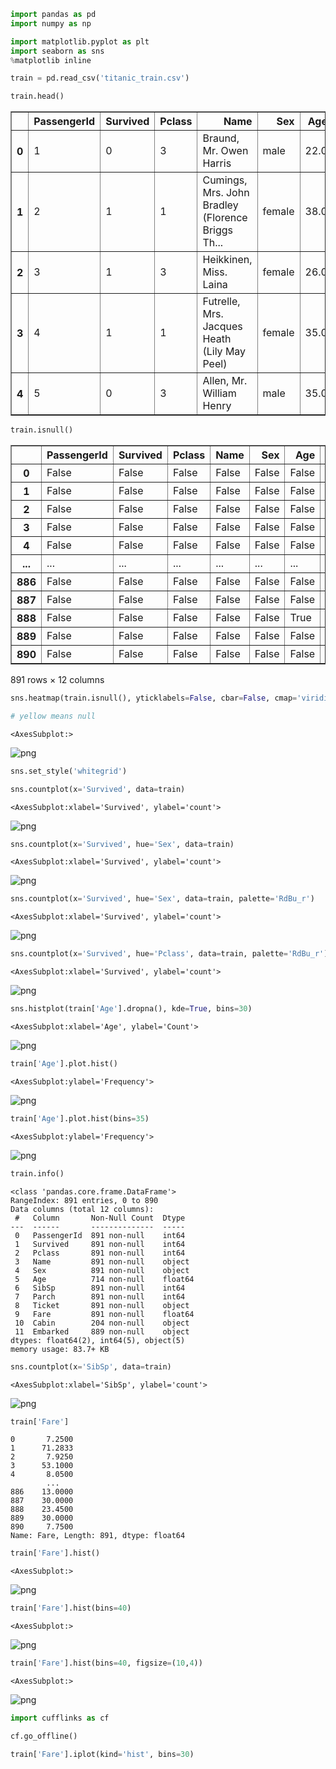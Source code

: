 ```python
import pandas as pd
import numpy as np
```


```python
import matplotlib.pyplot as plt
import seaborn as sns
%matplotlib inline
```


```python
train = pd.read_csv('titanic_train.csv')
```


```python
train.head()
```




<div>
<style scoped>
    .dataframe tbody tr th:only-of-type {
        vertical-align: middle;
    }

    .dataframe tbody tr th {
        vertical-align: top;
    }

    .dataframe thead th {
        text-align: right;
    }
</style>
<table border="1" class="dataframe">
  <thead>
    <tr style="text-align: right;">
      <th></th>
      <th>PassengerId</th>
      <th>Survived</th>
      <th>Pclass</th>
      <th>Name</th>
      <th>Sex</th>
      <th>Age</th>
      <th>SibSp</th>
      <th>Parch</th>
      <th>Ticket</th>
      <th>Fare</th>
      <th>Cabin</th>
      <th>Embarked</th>
    </tr>
  </thead>
  <tbody>
    <tr>
      <th>0</th>
      <td>1</td>
      <td>0</td>
      <td>3</td>
      <td>Braund, Mr. Owen Harris</td>
      <td>male</td>
      <td>22.0</td>
      <td>1</td>
      <td>0</td>
      <td>A/5 21171</td>
      <td>7.2500</td>
      <td>NaN</td>
      <td>S</td>
    </tr>
    <tr>
      <th>1</th>
      <td>2</td>
      <td>1</td>
      <td>1</td>
      <td>Cumings, Mrs. John Bradley (Florence Briggs Th...</td>
      <td>female</td>
      <td>38.0</td>
      <td>1</td>
      <td>0</td>
      <td>PC 17599</td>
      <td>71.2833</td>
      <td>C85</td>
      <td>C</td>
    </tr>
    <tr>
      <th>2</th>
      <td>3</td>
      <td>1</td>
      <td>3</td>
      <td>Heikkinen, Miss. Laina</td>
      <td>female</td>
      <td>26.0</td>
      <td>0</td>
      <td>0</td>
      <td>STON/O2. 3101282</td>
      <td>7.9250</td>
      <td>NaN</td>
      <td>S</td>
    </tr>
    <tr>
      <th>3</th>
      <td>4</td>
      <td>1</td>
      <td>1</td>
      <td>Futrelle, Mrs. Jacques Heath (Lily May Peel)</td>
      <td>female</td>
      <td>35.0</td>
      <td>1</td>
      <td>0</td>
      <td>113803</td>
      <td>53.1000</td>
      <td>C123</td>
      <td>S</td>
    </tr>
    <tr>
      <th>4</th>
      <td>5</td>
      <td>0</td>
      <td>3</td>
      <td>Allen, Mr. William Henry</td>
      <td>male</td>
      <td>35.0</td>
      <td>0</td>
      <td>0</td>
      <td>373450</td>
      <td>8.0500</td>
      <td>NaN</td>
      <td>S</td>
    </tr>
  </tbody>
</table>
</div>




```python
train.isnull()
```




<div>
<style scoped>
    .dataframe tbody tr th:only-of-type {
        vertical-align: middle;
    }

    .dataframe tbody tr th {
        vertical-align: top;
    }

    .dataframe thead th {
        text-align: right;
    }
</style>
<table border="1" class="dataframe">
  <thead>
    <tr style="text-align: right;">
      <th></th>
      <th>PassengerId</th>
      <th>Survived</th>
      <th>Pclass</th>
      <th>Name</th>
      <th>Sex</th>
      <th>Age</th>
      <th>SibSp</th>
      <th>Parch</th>
      <th>Ticket</th>
      <th>Fare</th>
      <th>Cabin</th>
      <th>Embarked</th>
    </tr>
  </thead>
  <tbody>
    <tr>
      <th>0</th>
      <td>False</td>
      <td>False</td>
      <td>False</td>
      <td>False</td>
      <td>False</td>
      <td>False</td>
      <td>False</td>
      <td>False</td>
      <td>False</td>
      <td>False</td>
      <td>True</td>
      <td>False</td>
    </tr>
    <tr>
      <th>1</th>
      <td>False</td>
      <td>False</td>
      <td>False</td>
      <td>False</td>
      <td>False</td>
      <td>False</td>
      <td>False</td>
      <td>False</td>
      <td>False</td>
      <td>False</td>
      <td>False</td>
      <td>False</td>
    </tr>
    <tr>
      <th>2</th>
      <td>False</td>
      <td>False</td>
      <td>False</td>
      <td>False</td>
      <td>False</td>
      <td>False</td>
      <td>False</td>
      <td>False</td>
      <td>False</td>
      <td>False</td>
      <td>True</td>
      <td>False</td>
    </tr>
    <tr>
      <th>3</th>
      <td>False</td>
      <td>False</td>
      <td>False</td>
      <td>False</td>
      <td>False</td>
      <td>False</td>
      <td>False</td>
      <td>False</td>
      <td>False</td>
      <td>False</td>
      <td>False</td>
      <td>False</td>
    </tr>
    <tr>
      <th>4</th>
      <td>False</td>
      <td>False</td>
      <td>False</td>
      <td>False</td>
      <td>False</td>
      <td>False</td>
      <td>False</td>
      <td>False</td>
      <td>False</td>
      <td>False</td>
      <td>True</td>
      <td>False</td>
    </tr>
    <tr>
      <th>...</th>
      <td>...</td>
      <td>...</td>
      <td>...</td>
      <td>...</td>
      <td>...</td>
      <td>...</td>
      <td>...</td>
      <td>...</td>
      <td>...</td>
      <td>...</td>
      <td>...</td>
      <td>...</td>
    </tr>
    <tr>
      <th>886</th>
      <td>False</td>
      <td>False</td>
      <td>False</td>
      <td>False</td>
      <td>False</td>
      <td>False</td>
      <td>False</td>
      <td>False</td>
      <td>False</td>
      <td>False</td>
      <td>True</td>
      <td>False</td>
    </tr>
    <tr>
      <th>887</th>
      <td>False</td>
      <td>False</td>
      <td>False</td>
      <td>False</td>
      <td>False</td>
      <td>False</td>
      <td>False</td>
      <td>False</td>
      <td>False</td>
      <td>False</td>
      <td>False</td>
      <td>False</td>
    </tr>
    <tr>
      <th>888</th>
      <td>False</td>
      <td>False</td>
      <td>False</td>
      <td>False</td>
      <td>False</td>
      <td>True</td>
      <td>False</td>
      <td>False</td>
      <td>False</td>
      <td>False</td>
      <td>True</td>
      <td>False</td>
    </tr>
    <tr>
      <th>889</th>
      <td>False</td>
      <td>False</td>
      <td>False</td>
      <td>False</td>
      <td>False</td>
      <td>False</td>
      <td>False</td>
      <td>False</td>
      <td>False</td>
      <td>False</td>
      <td>False</td>
      <td>False</td>
    </tr>
    <tr>
      <th>890</th>
      <td>False</td>
      <td>False</td>
      <td>False</td>
      <td>False</td>
      <td>False</td>
      <td>False</td>
      <td>False</td>
      <td>False</td>
      <td>False</td>
      <td>False</td>
      <td>True</td>
      <td>False</td>
    </tr>
  </tbody>
</table>
<p>891 rows × 12 columns</p>
</div>




```python
sns.heatmap(train.isnull(), yticklabels=False, cbar=False, cmap='viridis')

# yellow means null
```




    <AxesSubplot:>




    
![png](output_5_1.png)
    



```python
sns.set_style('whitegrid')
```


```python
sns.countplot(x='Survived', data=train)
```




    <AxesSubplot:xlabel='Survived', ylabel='count'>




    
![png](output_7_1.png)
    



```python
sns.countplot(x='Survived', hue='Sex', data=train)
```




    <AxesSubplot:xlabel='Survived', ylabel='count'>




    
![png](output_8_1.png)
    



```python
sns.countplot(x='Survived', hue='Sex', data=train, palette='RdBu_r')
```




    <AxesSubplot:xlabel='Survived', ylabel='count'>




    
![png](output_9_1.png)
    



```python
sns.countplot(x='Survived', hue='Pclass', data=train, palette='RdBu_r')
```




    <AxesSubplot:xlabel='Survived', ylabel='count'>




    
![png](output_10_1.png)
    



```python
sns.histplot(train['Age'].dropna(), kde=True, bins=30)
```




    <AxesSubplot:xlabel='Age', ylabel='Count'>




    
![png](output_11_1.png)
    



```python
train['Age'].plot.hist()
```




    <AxesSubplot:ylabel='Frequency'>




    
![png](output_12_1.png)
    



```python
train['Age'].plot.hist(bins=35)
```




    <AxesSubplot:ylabel='Frequency'>




    
![png](output_13_1.png)
    



```python
train.info()
```

    <class 'pandas.core.frame.DataFrame'>
    RangeIndex: 891 entries, 0 to 890
    Data columns (total 12 columns):
     #   Column       Non-Null Count  Dtype  
    ---  ------       --------------  -----  
     0   PassengerId  891 non-null    int64  
     1   Survived     891 non-null    int64  
     2   Pclass       891 non-null    int64  
     3   Name         891 non-null    object 
     4   Sex          891 non-null    object 
     5   Age          714 non-null    float64
     6   SibSp        891 non-null    int64  
     7   Parch        891 non-null    int64  
     8   Ticket       891 non-null    object 
     9   Fare         891 non-null    float64
     10  Cabin        204 non-null    object 
     11  Embarked     889 non-null    object 
    dtypes: float64(2), int64(5), object(5)
    memory usage: 83.7+ KB
    


```python
sns.countplot(x='SibSp', data=train)
```




    <AxesSubplot:xlabel='SibSp', ylabel='count'>




    
![png](output_15_1.png)
    



```python
train['Fare']
```




    0       7.2500
    1      71.2833
    2       7.9250
    3      53.1000
    4       8.0500
            ...   
    886    13.0000
    887    30.0000
    888    23.4500
    889    30.0000
    890     7.7500
    Name: Fare, Length: 891, dtype: float64




```python
train['Fare'].hist()
```




    <AxesSubplot:>




    
![png](output_17_1.png)
    



```python
train['Fare'].hist(bins=40)
```




    <AxesSubplot:>




    
![png](output_18_1.png)
    



```python
train['Fare'].hist(bins=40, figsize=(10,4))
```




    <AxesSubplot:>




    
![png](output_19_1.png)
    



```python
import cufflinks as cf
```


```python
cf.go_offline()
```


<script type="text/javascript">
window.PlotlyConfig = {MathJaxConfig: 'local'};
if (window.MathJax) {MathJax.Hub.Config({SVG: {font: "STIX-Web"}});}
if (typeof require !== 'undefined') {
require.undef("plotly");
requirejs.config({
    paths: {
        'plotly': ['https://cdn.plot.ly/plotly-2.9.0.min']
    }
});
require(['plotly'], function(Plotly) {
    window._Plotly = Plotly;
});
}
</script>




```python
train['Fare'].iplot(kind='hist', bins=30)
```


<div>                            <div id="8d58e375-59c3-4618-841d-f6bfc60dff8c" class="plotly-graph-div" style="height:525px; width:100%;"></div>            <script type="text/javascript">                require(["plotly"], function(Plotly) {                    window.PLOTLYENV=window.PLOTLYENV || {};
                    window.PLOTLYENV.BASE_URL='https://plot.ly';                                    if (document.getElementById("8d58e375-59c3-4618-841d-f6bfc60dff8c")) {                    Plotly.newPlot(                        "8d58e375-59c3-4618-841d-f6bfc60dff8c",                        [{"histfunc":"count","histnorm":"","marker":{"color":"rgba(255, 153, 51, 1.0)","line":{"color":"#4D5663","width":1.3}},"name":"Fare","nbinsx":30,"opacity":0.8,"orientation":"v","x":[7.25,71.2833,7.925,53.1,8.05,8.4583,51.8625,21.075,11.1333,30.0708,16.7,26.55,8.05,31.275,7.8542,16.0,29.125,13.0,18.0,7.225,26.0,13.0,8.0292,35.5,21.075,31.3875,7.225,263.0,7.8792,7.8958,27.7208,146.5208,7.75,10.5,82.1708,52.0,7.2292,8.05,18.0,11.2417,9.475,21.0,7.8958,41.5792,7.8792,8.05,15.5,7.75,21.6792,17.8,39.6875,7.8,76.7292,26.0,61.9792,35.5,10.5,7.2292,27.75,46.9,7.2292,80.0,83.475,27.9,27.7208,15.2458,10.5,8.1583,7.925,8.6625,10.5,46.9,73.5,14.4542,56.4958,7.65,7.8958,8.05,29.0,12.475,9.0,9.5,7.7875,47.1,10.5,15.85,34.375,8.05,263.0,8.05,8.05,7.8542,61.175,20.575,7.25,8.05,34.6542,63.3583,23.0,26.0,7.8958,7.8958,77.2875,8.6542,7.925,7.8958,7.65,7.775,7.8958,24.15,52.0,14.4542,8.05,9.825,14.4583,7.925,7.75,21.0,247.5208,31.275,73.5,8.05,30.0708,13.0,77.2875,11.2417,7.75,7.1417,22.3583,6.975,7.8958,7.05,14.5,26.0,13.0,15.0458,26.2833,53.1,9.2167,79.2,15.2458,7.75,15.85,6.75,11.5,36.75,7.7958,34.375,26.0,13.0,12.525,66.6,8.05,14.5,7.3125,61.3792,7.7333,8.05,8.6625,69.55,16.1,15.75,7.775,8.6625,39.6875,20.525,55.0,27.9,25.925,56.4958,33.5,29.125,11.1333,7.925,30.6958,7.8542,25.4667,28.7125,13.0,0.0,69.55,15.05,31.3875,39.0,22.025,50.0,15.5,26.55,15.5,7.8958,13.0,13.0,7.8542,26.0,27.7208,146.5208,7.75,8.4042,7.75,13.0,9.5,69.55,6.4958,7.225,8.05,10.4625,15.85,18.7875,7.75,31.0,7.05,21.0,7.25,13.0,7.75,113.275,7.925,27.0,76.2917,10.5,8.05,13.0,8.05,7.8958,90.0,9.35,10.5,7.25,13.0,25.4667,83.475,7.775,13.5,31.3875,10.5,7.55,26.0,26.25,10.5,12.275,14.4542,15.5,10.5,7.125,7.225,90.0,7.775,14.5,52.5542,26.0,7.25,10.4625,26.55,16.1,20.2125,15.2458,79.2,86.5,512.3292,26.0,7.75,31.3875,79.65,0.0,7.75,10.5,39.6875,7.775,153.4625,135.6333,31.0,0.0,19.5,29.7,7.75,77.9583,7.75,0.0,29.125,20.25,7.75,7.8542,9.5,8.05,26.0,8.6625,9.5,7.8958,13.0,7.75,78.85,91.0792,12.875,8.85,7.8958,27.7208,7.2292,151.55,30.5,247.5208,7.75,23.25,0.0,12.35,8.05,151.55,110.8833,108.9,24.0,56.9292,83.1583,262.375,26.0,7.8958,26.25,7.8542,26.0,14.0,164.8667,134.5,7.25,7.8958,12.35,29.0,69.55,135.6333,6.2375,13.0,20.525,57.9792,23.25,28.5,153.4625,18.0,133.65,7.8958,66.6,134.5,8.05,35.5,26.0,263.0,13.0,13.0,13.0,13.0,13.0,16.1,15.9,8.6625,9.225,35.0,7.2292,17.8,7.225,9.5,55.0,13.0,7.8792,7.8792,27.9,27.7208,14.4542,7.05,15.5,7.25,75.25,7.2292,7.75,69.3,55.4417,6.4958,8.05,135.6333,21.075,82.1708,7.25,211.5,4.0125,7.775,227.525,15.7417,7.925,52.0,7.8958,73.5,46.9,13.0,7.7292,12.0,120.0,7.7958,7.925,113.275,16.7,7.7958,7.8542,26.0,10.5,12.65,7.925,8.05,9.825,15.85,8.6625,21.0,7.75,18.75,7.775,25.4667,7.8958,6.8583,90.0,0.0,7.925,8.05,32.5,13.0,13.0,24.15,7.8958,7.7333,7.875,14.4,20.2125,7.25,26.0,26.0,7.75,8.05,26.55,16.1,26.0,7.125,55.9,120.0,34.375,18.75,263.0,10.5,26.25,9.5,7.775,13.0,8.1125,81.8583,19.5,26.55,19.2583,30.5,27.75,19.9667,27.75,89.1042,8.05,7.8958,26.55,51.8625,10.5,7.75,26.55,8.05,38.5,13.0,8.05,7.05,0.0,26.55,7.725,19.2583,7.25,8.6625,27.75,13.7917,9.8375,52.0,21.0,7.0458,7.5208,12.2875,46.9,0.0,8.05,9.5875,91.0792,25.4667,90.0,29.7,8.05,15.9,19.9667,7.25,30.5,49.5042,8.05,14.4583,78.2667,15.1,151.55,7.7958,8.6625,7.75,7.6292,9.5875,86.5,108.9,26.0,26.55,22.525,56.4958,7.75,8.05,26.2875,59.4,7.4958,34.0208,10.5,24.15,26.0,7.8958,93.5,7.8958,7.225,57.9792,7.2292,7.75,10.5,221.7792,7.925,11.5,26.0,7.2292,7.2292,22.3583,8.6625,26.25,26.55,106.425,14.5,49.5,71.0,31.275,31.275,26.0,106.425,26.0,26.0,13.8625,20.525,36.75,110.8833,26.0,7.8292,7.225,7.775,26.55,39.6,227.525,79.65,17.4,7.75,7.8958,13.5,8.05,8.05,24.15,7.8958,21.075,7.2292,7.8542,10.5,51.4792,26.3875,7.75,8.05,14.5,13.0,55.9,14.4583,7.925,30.0,110.8833,26.0,40.125,8.7125,79.65,15.0,79.2,8.05,8.05,7.125,78.2667,7.25,7.75,26.0,24.15,33.0,0.0,7.225,56.9292,27.0,7.8958,42.4,8.05,26.55,15.55,7.8958,30.5,41.5792,153.4625,31.275,7.05,15.5,7.75,8.05,65.0,14.4,16.1,39.0,10.5,14.4542,52.5542,15.7417,7.8542,16.1,32.3208,12.35,77.9583,7.8958,7.7333,30.0,7.0542,30.5,0.0,27.9,13.0,7.925,26.25,39.6875,16.1,7.8542,69.3,27.9,56.4958,19.2583,76.7292,7.8958,35.5,7.55,7.55,7.8958,23.0,8.4333,7.8292,6.75,73.5,7.8958,15.5,13.0,113.275,133.65,7.225,25.5875,7.4958,7.925,73.5,13.0,7.775,8.05,52.0,39.0,52.0,10.5,13.0,0.0,7.775,8.05,9.8417,46.9,512.3292,8.1375,76.7292,9.225,46.9,39.0,41.5792,39.6875,10.1708,7.7958,211.3375,57.0,13.4167,56.4958,7.225,26.55,13.5,8.05,7.7333,110.8833,7.65,227.525,26.2875,14.4542,7.7417,7.8542,26.0,13.5,26.2875,151.55,15.2458,49.5042,26.55,52.0,9.4833,13.0,7.65,227.525,10.5,15.5,7.775,33.0,7.0542,13.0,13.0,53.1,8.6625,21.0,7.7375,26.0,7.925,211.3375,18.7875,0.0,13.0,13.0,16.1,34.375,512.3292,7.8958,7.8958,30.0,78.85,262.375,16.1,7.925,71.0,20.25,13.0,53.1,7.75,23.0,12.475,9.5,7.8958,65.0,14.5,7.7958,11.5,8.05,86.5,14.5,7.125,7.2292,120.0,7.775,77.9583,39.6,7.75,24.15,8.3625,9.5,7.8542,10.5,7.225,23.0,7.75,7.75,12.475,7.7375,211.3375,7.2292,57.0,30.0,23.45,7.05,7.25,7.4958,29.125,20.575,79.2,7.75,26.0,69.55,30.6958,7.8958,13.0,25.9292,8.6833,7.2292,24.15,13.0,26.25,120.0,8.5167,6.975,7.775,0.0,7.775,13.0,53.1,7.8875,24.15,10.5,31.275,8.05,0.0,7.925,37.0042,6.45,27.9,93.5,8.6625,0.0,12.475,39.6875,6.95,56.4958,37.0042,7.75,80.0,14.4542,18.75,7.2292,7.8542,8.3,83.1583,8.6625,8.05,56.4958,29.7,7.925,10.5,31.0,6.4375,8.6625,7.55,69.55,7.8958,33.0,89.1042,31.275,7.775,15.2458,39.4,26.0,9.35,164.8667,26.55,19.2583,7.2292,14.1083,11.5,25.9292,69.55,13.0,13.0,13.8583,50.4958,9.5,11.1333,7.8958,52.5542,5.0,9.0,24.0,7.225,9.8458,7.8958,7.8958,83.1583,26.0,7.8958,10.5167,10.5,7.05,29.125,13.0,30.0,23.45,30.0,7.75],"type":"histogram"}],                        {"barmode":"overlay","legend":{"bgcolor":"#F5F6F9","font":{"color":"#4D5663"}},"paper_bgcolor":"#F5F6F9","plot_bgcolor":"#F5F6F9","template":{"data":{"barpolar":[{"marker":{"line":{"color":"#E5ECF6","width":0.5},"pattern":{"fillmode":"overlay","size":10,"solidity":0.2}},"type":"barpolar"}],"bar":[{"error_x":{"color":"#2a3f5f"},"error_y":{"color":"#2a3f5f"},"marker":{"line":{"color":"#E5ECF6","width":0.5},"pattern":{"fillmode":"overlay","size":10,"solidity":0.2}},"type":"bar"}],"carpet":[{"aaxis":{"endlinecolor":"#2a3f5f","gridcolor":"white","linecolor":"white","minorgridcolor":"white","startlinecolor":"#2a3f5f"},"baxis":{"endlinecolor":"#2a3f5f","gridcolor":"white","linecolor":"white","minorgridcolor":"white","startlinecolor":"#2a3f5f"},"type":"carpet"}],"choropleth":[{"colorbar":{"outlinewidth":0,"ticks":""},"type":"choropleth"}],"contourcarpet":[{"colorbar":{"outlinewidth":0,"ticks":""},"type":"contourcarpet"}],"contour":[{"colorbar":{"outlinewidth":0,"ticks":""},"colorscale":[[0.0,"#0d0887"],[0.1111111111111111,"#46039f"],[0.2222222222222222,"#7201a8"],[0.3333333333333333,"#9c179e"],[0.4444444444444444,"#bd3786"],[0.5555555555555556,"#d8576b"],[0.6666666666666666,"#ed7953"],[0.7777777777777778,"#fb9f3a"],[0.8888888888888888,"#fdca26"],[1.0,"#f0f921"]],"type":"contour"}],"heatmapgl":[{"colorbar":{"outlinewidth":0,"ticks":""},"colorscale":[[0.0,"#0d0887"],[0.1111111111111111,"#46039f"],[0.2222222222222222,"#7201a8"],[0.3333333333333333,"#9c179e"],[0.4444444444444444,"#bd3786"],[0.5555555555555556,"#d8576b"],[0.6666666666666666,"#ed7953"],[0.7777777777777778,"#fb9f3a"],[0.8888888888888888,"#fdca26"],[1.0,"#f0f921"]],"type":"heatmapgl"}],"heatmap":[{"colorbar":{"outlinewidth":0,"ticks":""},"colorscale":[[0.0,"#0d0887"],[0.1111111111111111,"#46039f"],[0.2222222222222222,"#7201a8"],[0.3333333333333333,"#9c179e"],[0.4444444444444444,"#bd3786"],[0.5555555555555556,"#d8576b"],[0.6666666666666666,"#ed7953"],[0.7777777777777778,"#fb9f3a"],[0.8888888888888888,"#fdca26"],[1.0,"#f0f921"]],"type":"heatmap"}],"histogram2dcontour":[{"colorbar":{"outlinewidth":0,"ticks":""},"colorscale":[[0.0,"#0d0887"],[0.1111111111111111,"#46039f"],[0.2222222222222222,"#7201a8"],[0.3333333333333333,"#9c179e"],[0.4444444444444444,"#bd3786"],[0.5555555555555556,"#d8576b"],[0.6666666666666666,"#ed7953"],[0.7777777777777778,"#fb9f3a"],[0.8888888888888888,"#fdca26"],[1.0,"#f0f921"]],"type":"histogram2dcontour"}],"histogram2d":[{"colorbar":{"outlinewidth":0,"ticks":""},"colorscale":[[0.0,"#0d0887"],[0.1111111111111111,"#46039f"],[0.2222222222222222,"#7201a8"],[0.3333333333333333,"#9c179e"],[0.4444444444444444,"#bd3786"],[0.5555555555555556,"#d8576b"],[0.6666666666666666,"#ed7953"],[0.7777777777777778,"#fb9f3a"],[0.8888888888888888,"#fdca26"],[1.0,"#f0f921"]],"type":"histogram2d"}],"histogram":[{"marker":{"pattern":{"fillmode":"overlay","size":10,"solidity":0.2}},"type":"histogram"}],"mesh3d":[{"colorbar":{"outlinewidth":0,"ticks":""},"type":"mesh3d"}],"parcoords":[{"line":{"colorbar":{"outlinewidth":0,"ticks":""}},"type":"parcoords"}],"pie":[{"automargin":true,"type":"pie"}],"scatter3d":[{"line":{"colorbar":{"outlinewidth":0,"ticks":""}},"marker":{"colorbar":{"outlinewidth":0,"ticks":""}},"type":"scatter3d"}],"scattercarpet":[{"marker":{"colorbar":{"outlinewidth":0,"ticks":""}},"type":"scattercarpet"}],"scattergeo":[{"marker":{"colorbar":{"outlinewidth":0,"ticks":""}},"type":"scattergeo"}],"scattergl":[{"marker":{"colorbar":{"outlinewidth":0,"ticks":""}},"type":"scattergl"}],"scattermapbox":[{"marker":{"colorbar":{"outlinewidth":0,"ticks":""}},"type":"scattermapbox"}],"scatterpolargl":[{"marker":{"colorbar":{"outlinewidth":0,"ticks":""}},"type":"scatterpolargl"}],"scatterpolar":[{"marker":{"colorbar":{"outlinewidth":0,"ticks":""}},"type":"scatterpolar"}],"scatter":[{"marker":{"colorbar":{"outlinewidth":0,"ticks":""}},"type":"scatter"}],"scatterternary":[{"marker":{"colorbar":{"outlinewidth":0,"ticks":""}},"type":"scatterternary"}],"surface":[{"colorbar":{"outlinewidth":0,"ticks":""},"colorscale":[[0.0,"#0d0887"],[0.1111111111111111,"#46039f"],[0.2222222222222222,"#7201a8"],[0.3333333333333333,"#9c179e"],[0.4444444444444444,"#bd3786"],[0.5555555555555556,"#d8576b"],[0.6666666666666666,"#ed7953"],[0.7777777777777778,"#fb9f3a"],[0.8888888888888888,"#fdca26"],[1.0,"#f0f921"]],"type":"surface"}],"table":[{"cells":{"fill":{"color":"#EBF0F8"},"line":{"color":"white"}},"header":{"fill":{"color":"#C8D4E3"},"line":{"color":"white"}},"type":"table"}]},"layout":{"annotationdefaults":{"arrowcolor":"#2a3f5f","arrowhead":0,"arrowwidth":1},"autotypenumbers":"strict","coloraxis":{"colorbar":{"outlinewidth":0,"ticks":""}},"colorscale":{"diverging":[[0,"#8e0152"],[0.1,"#c51b7d"],[0.2,"#de77ae"],[0.3,"#f1b6da"],[0.4,"#fde0ef"],[0.5,"#f7f7f7"],[0.6,"#e6f5d0"],[0.7,"#b8e186"],[0.8,"#7fbc41"],[0.9,"#4d9221"],[1,"#276419"]],"sequential":[[0.0,"#0d0887"],[0.1111111111111111,"#46039f"],[0.2222222222222222,"#7201a8"],[0.3333333333333333,"#9c179e"],[0.4444444444444444,"#bd3786"],[0.5555555555555556,"#d8576b"],[0.6666666666666666,"#ed7953"],[0.7777777777777778,"#fb9f3a"],[0.8888888888888888,"#fdca26"],[1.0,"#f0f921"]],"sequentialminus":[[0.0,"#0d0887"],[0.1111111111111111,"#46039f"],[0.2222222222222222,"#7201a8"],[0.3333333333333333,"#9c179e"],[0.4444444444444444,"#bd3786"],[0.5555555555555556,"#d8576b"],[0.6666666666666666,"#ed7953"],[0.7777777777777778,"#fb9f3a"],[0.8888888888888888,"#fdca26"],[1.0,"#f0f921"]]},"colorway":["#636efa","#EF553B","#00cc96","#ab63fa","#FFA15A","#19d3f3","#FF6692","#B6E880","#FF97FF","#FECB52"],"font":{"color":"#2a3f5f"},"geo":{"bgcolor":"white","lakecolor":"white","landcolor":"#E5ECF6","showlakes":true,"showland":true,"subunitcolor":"white"},"hoverlabel":{"align":"left"},"hovermode":"closest","mapbox":{"style":"light"},"paper_bgcolor":"white","plot_bgcolor":"#E5ECF6","polar":{"angularaxis":{"gridcolor":"white","linecolor":"white","ticks":""},"bgcolor":"#E5ECF6","radialaxis":{"gridcolor":"white","linecolor":"white","ticks":""}},"scene":{"xaxis":{"backgroundcolor":"#E5ECF6","gridcolor":"white","gridwidth":2,"linecolor":"white","showbackground":true,"ticks":"","zerolinecolor":"white"},"yaxis":{"backgroundcolor":"#E5ECF6","gridcolor":"white","gridwidth":2,"linecolor":"white","showbackground":true,"ticks":"","zerolinecolor":"white"},"zaxis":{"backgroundcolor":"#E5ECF6","gridcolor":"white","gridwidth":2,"linecolor":"white","showbackground":true,"ticks":"","zerolinecolor":"white"}},"shapedefaults":{"line":{"color":"#2a3f5f"}},"ternary":{"aaxis":{"gridcolor":"white","linecolor":"white","ticks":""},"baxis":{"gridcolor":"white","linecolor":"white","ticks":""},"bgcolor":"#E5ECF6","caxis":{"gridcolor":"white","linecolor":"white","ticks":""}},"title":{"x":0.05},"xaxis":{"automargin":true,"gridcolor":"white","linecolor":"white","ticks":"","title":{"standoff":15},"zerolinecolor":"white","zerolinewidth":2},"yaxis":{"automargin":true,"gridcolor":"white","linecolor":"white","ticks":"","title":{"standoff":15},"zerolinecolor":"white","zerolinewidth":2}}},"title":{"font":{"color":"#4D5663"}},"xaxis":{"gridcolor":"#E1E5ED","showgrid":true,"tickfont":{"color":"#4D5663"},"title":{"font":{"color":"#4D5663"},"text":""},"zerolinecolor":"#E1E5ED"},"yaxis":{"gridcolor":"#E1E5ED","showgrid":true,"tickfont":{"color":"#4D5663"},"title":{"font":{"color":"#4D5663"},"text":""},"zerolinecolor":"#E1E5ED"}},                        {"showLink": true, "linkText": "Export to plot.ly", "plotlyServerURL": "https://plot.ly", "responsive": true}                    ).then(function(){

var gd = document.getElementById('8d58e375-59c3-4618-841d-f6bfc60dff8c');
var x = new MutationObserver(function (mutations, observer) {{
        var display = window.getComputedStyle(gd).display;
        if (!display || display === 'none') {{
            console.log([gd, 'removed!']);
            Plotly.purge(gd);
            observer.disconnect();
        }}
}});

// Listen for the removal of the full notebook cells
var notebookContainer = gd.closest('#notebook-container');
if (notebookContainer) {{
    x.observe(notebookContainer, {childList: true});
}}

// Listen for the clearing of the current output cell
var outputEl = gd.closest('.output');
if (outputEl) {{
    x.observe(outputEl, {childList: true});
}}

                        })                };                });            </script>        </div>



```python
train.head()
```




<div>
<style scoped>
    .dataframe tbody tr th:only-of-type {
        vertical-align: middle;
    }

    .dataframe tbody tr th {
        vertical-align: top;
    }

    .dataframe thead th {
        text-align: right;
    }
</style>
<table border="1" class="dataframe">
  <thead>
    <tr style="text-align: right;">
      <th></th>
      <th>PassengerId</th>
      <th>Survived</th>
      <th>Pclass</th>
      <th>Name</th>
      <th>Sex</th>
      <th>Age</th>
      <th>SibSp</th>
      <th>Parch</th>
      <th>Ticket</th>
      <th>Fare</th>
      <th>Cabin</th>
      <th>Embarked</th>
    </tr>
  </thead>
  <tbody>
    <tr>
      <th>0</th>
      <td>1</td>
      <td>0</td>
      <td>3</td>
      <td>Braund, Mr. Owen Harris</td>
      <td>male</td>
      <td>22.0</td>
      <td>1</td>
      <td>0</td>
      <td>A/5 21171</td>
      <td>7.2500</td>
      <td>NaN</td>
      <td>S</td>
    </tr>
    <tr>
      <th>1</th>
      <td>2</td>
      <td>1</td>
      <td>1</td>
      <td>Cumings, Mrs. John Bradley (Florence Briggs Th...</td>
      <td>female</td>
      <td>38.0</td>
      <td>1</td>
      <td>0</td>
      <td>PC 17599</td>
      <td>71.2833</td>
      <td>C85</td>
      <td>C</td>
    </tr>
    <tr>
      <th>2</th>
      <td>3</td>
      <td>1</td>
      <td>3</td>
      <td>Heikkinen, Miss. Laina</td>
      <td>female</td>
      <td>26.0</td>
      <td>0</td>
      <td>0</td>
      <td>STON/O2. 3101282</td>
      <td>7.9250</td>
      <td>NaN</td>
      <td>S</td>
    </tr>
    <tr>
      <th>3</th>
      <td>4</td>
      <td>1</td>
      <td>1</td>
      <td>Futrelle, Mrs. Jacques Heath (Lily May Peel)</td>
      <td>female</td>
      <td>35.0</td>
      <td>1</td>
      <td>0</td>
      <td>113803</td>
      <td>53.1000</td>
      <td>C123</td>
      <td>S</td>
    </tr>
    <tr>
      <th>4</th>
      <td>5</td>
      <td>0</td>
      <td>3</td>
      <td>Allen, Mr. William Henry</td>
      <td>male</td>
      <td>35.0</td>
      <td>0</td>
      <td>0</td>
      <td>373450</td>
      <td>8.0500</td>
      <td>NaN</td>
      <td>S</td>
    </tr>
  </tbody>
</table>
</div>




```python
plt.figure(figsize=(10,7))
sns.boxplot(x='Pclass', y='Age', data=train)
```




    <AxesSubplot:xlabel='Pclass', ylabel='Age'>




    
![png](output_24_1.png)
    



```python
def impute_age(cols):
    Age = cols[0]
    Pclass = cols[1]
    
    if pd.isnull(Age):
        if Pclass == 1:
            return 37
        elif Pclass == 2:
            return 29
        else:
            return 24
    else:
        return Age
```


```python
train['Age'] = train[['Age', 'Pclass']].apply(impute_age, axis=1)
```


```python
sns.heatmap(train.isnull(), yticklabels=False, cbar=False)
```




    <AxesSubplot:>




    
![png](output_27_1.png)
    



```python
train.head()
```




<div>
<style scoped>
    .dataframe tbody tr th:only-of-type {
        vertical-align: middle;
    }

    .dataframe tbody tr th {
        vertical-align: top;
    }

    .dataframe thead th {
        text-align: right;
    }
</style>
<table border="1" class="dataframe">
  <thead>
    <tr style="text-align: right;">
      <th></th>
      <th>PassengerId</th>
      <th>Survived</th>
      <th>Pclass</th>
      <th>Name</th>
      <th>Sex</th>
      <th>Age</th>
      <th>SibSp</th>
      <th>Parch</th>
      <th>Ticket</th>
      <th>Fare</th>
      <th>Cabin</th>
      <th>Embarked</th>
    </tr>
  </thead>
  <tbody>
    <tr>
      <th>0</th>
      <td>1</td>
      <td>0</td>
      <td>3</td>
      <td>Braund, Mr. Owen Harris</td>
      <td>male</td>
      <td>22.0</td>
      <td>1</td>
      <td>0</td>
      <td>A/5 21171</td>
      <td>7.2500</td>
      <td>NaN</td>
      <td>S</td>
    </tr>
    <tr>
      <th>1</th>
      <td>2</td>
      <td>1</td>
      <td>1</td>
      <td>Cumings, Mrs. John Bradley (Florence Briggs Th...</td>
      <td>female</td>
      <td>38.0</td>
      <td>1</td>
      <td>0</td>
      <td>PC 17599</td>
      <td>71.2833</td>
      <td>C85</td>
      <td>C</td>
    </tr>
    <tr>
      <th>2</th>
      <td>3</td>
      <td>1</td>
      <td>3</td>
      <td>Heikkinen, Miss. Laina</td>
      <td>female</td>
      <td>26.0</td>
      <td>0</td>
      <td>0</td>
      <td>STON/O2. 3101282</td>
      <td>7.9250</td>
      <td>NaN</td>
      <td>S</td>
    </tr>
    <tr>
      <th>3</th>
      <td>4</td>
      <td>1</td>
      <td>1</td>
      <td>Futrelle, Mrs. Jacques Heath (Lily May Peel)</td>
      <td>female</td>
      <td>35.0</td>
      <td>1</td>
      <td>0</td>
      <td>113803</td>
      <td>53.1000</td>
      <td>C123</td>
      <td>S</td>
    </tr>
    <tr>
      <th>4</th>
      <td>5</td>
      <td>0</td>
      <td>3</td>
      <td>Allen, Mr. William Henry</td>
      <td>male</td>
      <td>35.0</td>
      <td>0</td>
      <td>0</td>
      <td>373450</td>
      <td>8.0500</td>
      <td>NaN</td>
      <td>S</td>
    </tr>
  </tbody>
</table>
</div>




```python
train.drop('Cabin', axis=1, inplace=True)
```


```python
train.head()
```




<div>
<style scoped>
    .dataframe tbody tr th:only-of-type {
        vertical-align: middle;
    }

    .dataframe tbody tr th {
        vertical-align: top;
    }

    .dataframe thead th {
        text-align: right;
    }
</style>
<table border="1" class="dataframe">
  <thead>
    <tr style="text-align: right;">
      <th></th>
      <th>PassengerId</th>
      <th>Survived</th>
      <th>Pclass</th>
      <th>Name</th>
      <th>Sex</th>
      <th>Age</th>
      <th>SibSp</th>
      <th>Parch</th>
      <th>Ticket</th>
      <th>Fare</th>
      <th>Embarked</th>
    </tr>
  </thead>
  <tbody>
    <tr>
      <th>0</th>
      <td>1</td>
      <td>0</td>
      <td>3</td>
      <td>Braund, Mr. Owen Harris</td>
      <td>male</td>
      <td>22.0</td>
      <td>1</td>
      <td>0</td>
      <td>A/5 21171</td>
      <td>7.2500</td>
      <td>S</td>
    </tr>
    <tr>
      <th>1</th>
      <td>2</td>
      <td>1</td>
      <td>1</td>
      <td>Cumings, Mrs. John Bradley (Florence Briggs Th...</td>
      <td>female</td>
      <td>38.0</td>
      <td>1</td>
      <td>0</td>
      <td>PC 17599</td>
      <td>71.2833</td>
      <td>C</td>
    </tr>
    <tr>
      <th>2</th>
      <td>3</td>
      <td>1</td>
      <td>3</td>
      <td>Heikkinen, Miss. Laina</td>
      <td>female</td>
      <td>26.0</td>
      <td>0</td>
      <td>0</td>
      <td>STON/O2. 3101282</td>
      <td>7.9250</td>
      <td>S</td>
    </tr>
    <tr>
      <th>3</th>
      <td>4</td>
      <td>1</td>
      <td>1</td>
      <td>Futrelle, Mrs. Jacques Heath (Lily May Peel)</td>
      <td>female</td>
      <td>35.0</td>
      <td>1</td>
      <td>0</td>
      <td>113803</td>
      <td>53.1000</td>
      <td>S</td>
    </tr>
    <tr>
      <th>4</th>
      <td>5</td>
      <td>0</td>
      <td>3</td>
      <td>Allen, Mr. William Henry</td>
      <td>male</td>
      <td>35.0</td>
      <td>0</td>
      <td>0</td>
      <td>373450</td>
      <td>8.0500</td>
      <td>S</td>
    </tr>
  </tbody>
</table>
</div>




```python
sns.heatmap(train.isnull(), yticklabels=False, cbar=False)
```




    <AxesSubplot:>




    
![png](output_31_1.png)
    



```python
train.dropna(inplace=True) # drop the rows that more than one data is missing
```


```python
pd.get_dummies(train['Sex'])
```




<div>
<style scoped>
    .dataframe tbody tr th:only-of-type {
        vertical-align: middle;
    }

    .dataframe tbody tr th {
        vertical-align: top;
    }

    .dataframe thead th {
        text-align: right;
    }
</style>
<table border="1" class="dataframe">
  <thead>
    <tr style="text-align: right;">
      <th></th>
      <th>female</th>
      <th>male</th>
    </tr>
  </thead>
  <tbody>
    <tr>
      <th>0</th>
      <td>0</td>
      <td>1</td>
    </tr>
    <tr>
      <th>1</th>
      <td>1</td>
      <td>0</td>
    </tr>
    <tr>
      <th>2</th>
      <td>1</td>
      <td>0</td>
    </tr>
    <tr>
      <th>3</th>
      <td>1</td>
      <td>0</td>
    </tr>
    <tr>
      <th>4</th>
      <td>0</td>
      <td>1</td>
    </tr>
    <tr>
      <th>...</th>
      <td>...</td>
      <td>...</td>
    </tr>
    <tr>
      <th>886</th>
      <td>0</td>
      <td>1</td>
    </tr>
    <tr>
      <th>887</th>
      <td>1</td>
      <td>0</td>
    </tr>
    <tr>
      <th>888</th>
      <td>1</td>
      <td>0</td>
    </tr>
    <tr>
      <th>889</th>
      <td>0</td>
      <td>1</td>
    </tr>
    <tr>
      <th>890</th>
      <td>0</td>
      <td>1</td>
    </tr>
  </tbody>
</table>
<p>889 rows × 2 columns</p>
</div>




```python
sex = pd.get_dummies(train['Sex'], drop_first=True)
```


```python
embark = pd.get_dummies(train['Embarked'], drop_first=True)
```


```python
embark.head()
```




<div>
<style scoped>
    .dataframe tbody tr th:only-of-type {
        vertical-align: middle;
    }

    .dataframe tbody tr th {
        vertical-align: top;
    }

    .dataframe thead th {
        text-align: right;
    }
</style>
<table border="1" class="dataframe">
  <thead>
    <tr style="text-align: right;">
      <th></th>
      <th>Q</th>
      <th>S</th>
    </tr>
  </thead>
  <tbody>
    <tr>
      <th>0</th>
      <td>0</td>
      <td>1</td>
    </tr>
    <tr>
      <th>1</th>
      <td>0</td>
      <td>0</td>
    </tr>
    <tr>
      <th>2</th>
      <td>0</td>
      <td>1</td>
    </tr>
    <tr>
      <th>3</th>
      <td>0</td>
      <td>1</td>
    </tr>
    <tr>
      <th>4</th>
      <td>0</td>
      <td>1</td>
    </tr>
  </tbody>
</table>
</div>




```python
train = pd.concat([train, sex, embark,], axis=1)
```


```python
train.head()
```




<div>
<style scoped>
    .dataframe tbody tr th:only-of-type {
        vertical-align: middle;
    }

    .dataframe tbody tr th {
        vertical-align: top;
    }

    .dataframe thead th {
        text-align: right;
    }
</style>
<table border="1" class="dataframe">
  <thead>
    <tr style="text-align: right;">
      <th></th>
      <th>PassengerId</th>
      <th>Survived</th>
      <th>Pclass</th>
      <th>Name</th>
      <th>Sex</th>
      <th>Age</th>
      <th>SibSp</th>
      <th>Parch</th>
      <th>Ticket</th>
      <th>Fare</th>
      <th>Embarked</th>
      <th>male</th>
      <th>Q</th>
      <th>S</th>
    </tr>
  </thead>
  <tbody>
    <tr>
      <th>0</th>
      <td>1</td>
      <td>0</td>
      <td>3</td>
      <td>Braund, Mr. Owen Harris</td>
      <td>male</td>
      <td>22.0</td>
      <td>1</td>
      <td>0</td>
      <td>A/5 21171</td>
      <td>7.2500</td>
      <td>S</td>
      <td>1</td>
      <td>0</td>
      <td>1</td>
    </tr>
    <tr>
      <th>1</th>
      <td>2</td>
      <td>1</td>
      <td>1</td>
      <td>Cumings, Mrs. John Bradley (Florence Briggs Th...</td>
      <td>female</td>
      <td>38.0</td>
      <td>1</td>
      <td>0</td>
      <td>PC 17599</td>
      <td>71.2833</td>
      <td>C</td>
      <td>0</td>
      <td>0</td>
      <td>0</td>
    </tr>
    <tr>
      <th>2</th>
      <td>3</td>
      <td>1</td>
      <td>3</td>
      <td>Heikkinen, Miss. Laina</td>
      <td>female</td>
      <td>26.0</td>
      <td>0</td>
      <td>0</td>
      <td>STON/O2. 3101282</td>
      <td>7.9250</td>
      <td>S</td>
      <td>0</td>
      <td>0</td>
      <td>1</td>
    </tr>
    <tr>
      <th>3</th>
      <td>4</td>
      <td>1</td>
      <td>1</td>
      <td>Futrelle, Mrs. Jacques Heath (Lily May Peel)</td>
      <td>female</td>
      <td>35.0</td>
      <td>1</td>
      <td>0</td>
      <td>113803</td>
      <td>53.1000</td>
      <td>S</td>
      <td>0</td>
      <td>0</td>
      <td>1</td>
    </tr>
    <tr>
      <th>4</th>
      <td>5</td>
      <td>0</td>
      <td>3</td>
      <td>Allen, Mr. William Henry</td>
      <td>male</td>
      <td>35.0</td>
      <td>0</td>
      <td>0</td>
      <td>373450</td>
      <td>8.0500</td>
      <td>S</td>
      <td>1</td>
      <td>0</td>
      <td>1</td>
    </tr>
  </tbody>
</table>
</div>




```python
# train.drop(['Q', 'S', 'male'], axis=1, inplace=True)
```


```python
train.drop(['Sex', 'Embarked', 'Name', 'Ticket'], axis=1, inplace=True)
```


```python
train.head()
```




<div>
<style scoped>
    .dataframe tbody tr th:only-of-type {
        vertical-align: middle;
    }

    .dataframe tbody tr th {
        vertical-align: top;
    }

    .dataframe thead th {
        text-align: right;
    }
</style>
<table border="1" class="dataframe">
  <thead>
    <tr style="text-align: right;">
      <th></th>
      <th>PassengerId</th>
      <th>Survived</th>
      <th>Pclass</th>
      <th>Age</th>
      <th>SibSp</th>
      <th>Parch</th>
      <th>Fare</th>
      <th>male</th>
      <th>Q</th>
      <th>S</th>
    </tr>
  </thead>
  <tbody>
    <tr>
      <th>0</th>
      <td>1</td>
      <td>0</td>
      <td>3</td>
      <td>22.0</td>
      <td>1</td>
      <td>0</td>
      <td>7.2500</td>
      <td>1</td>
      <td>0</td>
      <td>1</td>
    </tr>
    <tr>
      <th>1</th>
      <td>2</td>
      <td>1</td>
      <td>1</td>
      <td>38.0</td>
      <td>1</td>
      <td>0</td>
      <td>71.2833</td>
      <td>0</td>
      <td>0</td>
      <td>0</td>
    </tr>
    <tr>
      <th>2</th>
      <td>3</td>
      <td>1</td>
      <td>3</td>
      <td>26.0</td>
      <td>0</td>
      <td>0</td>
      <td>7.9250</td>
      <td>0</td>
      <td>0</td>
      <td>1</td>
    </tr>
    <tr>
      <th>3</th>
      <td>4</td>
      <td>1</td>
      <td>1</td>
      <td>35.0</td>
      <td>1</td>
      <td>0</td>
      <td>53.1000</td>
      <td>0</td>
      <td>0</td>
      <td>1</td>
    </tr>
    <tr>
      <th>4</th>
      <td>5</td>
      <td>0</td>
      <td>3</td>
      <td>35.0</td>
      <td>0</td>
      <td>0</td>
      <td>8.0500</td>
      <td>1</td>
      <td>0</td>
      <td>1</td>
    </tr>
  </tbody>
</table>
</div>




```python
train.tail()
```




<div>
<style scoped>
    .dataframe tbody tr th:only-of-type {
        vertical-align: middle;
    }

    .dataframe tbody tr th {
        vertical-align: top;
    }

    .dataframe thead th {
        text-align: right;
    }
</style>
<table border="1" class="dataframe">
  <thead>
    <tr style="text-align: right;">
      <th></th>
      <th>Survived</th>
      <th>Pclass</th>
      <th>Age</th>
      <th>SibSp</th>
      <th>Parch</th>
      <th>Fare</th>
      <th>male</th>
      <th>Q</th>
      <th>S</th>
    </tr>
  </thead>
  <tbody>
    <tr>
      <th>886</th>
      <td>0</td>
      <td>2</td>
      <td>27.0</td>
      <td>0</td>
      <td>0</td>
      <td>13.00</td>
      <td>1</td>
      <td>0</td>
      <td>1</td>
    </tr>
    <tr>
      <th>887</th>
      <td>1</td>
      <td>1</td>
      <td>19.0</td>
      <td>0</td>
      <td>0</td>
      <td>30.00</td>
      <td>0</td>
      <td>0</td>
      <td>1</td>
    </tr>
    <tr>
      <th>888</th>
      <td>0</td>
      <td>3</td>
      <td>24.0</td>
      <td>1</td>
      <td>2</td>
      <td>23.45</td>
      <td>0</td>
      <td>0</td>
      <td>1</td>
    </tr>
    <tr>
      <th>889</th>
      <td>1</td>
      <td>1</td>
      <td>26.0</td>
      <td>0</td>
      <td>0</td>
      <td>30.00</td>
      <td>1</td>
      <td>0</td>
      <td>0</td>
    </tr>
    <tr>
      <th>890</th>
      <td>0</td>
      <td>3</td>
      <td>32.0</td>
      <td>0</td>
      <td>0</td>
      <td>7.75</td>
      <td>1</td>
      <td>1</td>
      <td>0</td>
    </tr>
  </tbody>
</table>
</div>




```python
train.drop('PassengerId', axis=1, inplace=True)
```


```python
train.head()
```




<div>
<style scoped>
    .dataframe tbody tr th:only-of-type {
        vertical-align: middle;
    }

    .dataframe tbody tr th {
        vertical-align: top;
    }

    .dataframe thead th {
        text-align: right;
    }
</style>
<table border="1" class="dataframe">
  <thead>
    <tr style="text-align: right;">
      <th></th>
      <th>Survived</th>
      <th>Pclass</th>
      <th>Age</th>
      <th>SibSp</th>
      <th>Parch</th>
      <th>Fare</th>
      <th>male</th>
      <th>Q</th>
      <th>S</th>
    </tr>
  </thead>
  <tbody>
    <tr>
      <th>0</th>
      <td>0</td>
      <td>3</td>
      <td>22.0</td>
      <td>1</td>
      <td>0</td>
      <td>7.2500</td>
      <td>1</td>
      <td>0</td>
      <td>1</td>
    </tr>
    <tr>
      <th>1</th>
      <td>1</td>
      <td>1</td>
      <td>38.0</td>
      <td>1</td>
      <td>0</td>
      <td>71.2833</td>
      <td>0</td>
      <td>0</td>
      <td>0</td>
    </tr>
    <tr>
      <th>2</th>
      <td>1</td>
      <td>3</td>
      <td>26.0</td>
      <td>0</td>
      <td>0</td>
      <td>7.9250</td>
      <td>0</td>
      <td>0</td>
      <td>1</td>
    </tr>
    <tr>
      <th>3</th>
      <td>1</td>
      <td>1</td>
      <td>35.0</td>
      <td>1</td>
      <td>0</td>
      <td>53.1000</td>
      <td>0</td>
      <td>0</td>
      <td>1</td>
    </tr>
    <tr>
      <th>4</th>
      <td>0</td>
      <td>3</td>
      <td>35.0</td>
      <td>0</td>
      <td>0</td>
      <td>8.0500</td>
      <td>1</td>
      <td>0</td>
      <td>1</td>
    </tr>
  </tbody>
</table>
</div>




```python
X = train.drop('Survived', axis=1)
y = train['Survived']
```


```python
from sklearn.model_selection import train_test_split
```


```python
X_train, X_test, y_train, y_test = train_test_split(X, y, test_size=0.3, random_state=101)
```


```python
from sklearn.linear_model import LogisticRegression
```


```python
logmodel = LogisticRegression(max_iter=1000)
```


```python
logmodel.fit(X_train, y_train)
```




    LogisticRegression(max_iter=1000)




```python
predictions = logmodel.predict(X_test)
```


```python
from sklearn.metrics import classification_report
```


```python
print(classification_report(y_test, predictions))
```

                  precision    recall  f1-score   support
    
               0       0.82      0.92      0.87       163
               1       0.85      0.69      0.76       104
    
        accuracy                           0.83       267
       macro avg       0.84      0.81      0.82       267
    weighted avg       0.83      0.83      0.83       267
    
    


```python
from sklearn.metrics import confusion_matrix
```


```python
confusion_matrix(y_test, predictions)
```




    array([[150,  13],
           [ 32,  72]], dtype=int64)




```python

```

